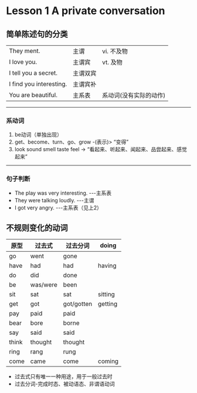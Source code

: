 <!--
 * @Author: your name
 * @Date: 2021-12-21 23:22:38
 * @LastEditTime: 2021-12-23 16:23:47
 * @LastEditors: Please set LastEditors
 * @Description: 打开koroFileHeader查看配置 进行设置: https://github.com/OBKoro1/koro1FileHeader/wiki/%E9%85%8D%E7%BD%AE
 * @FilePath: \notes\english\lesson_1_A-private-conversation.md
-->

# Lesson 1 A private conversation

## 简单陈述句的分类
|           |      | |
| ------- | ---- | ---|
| They ment. | 主谓 | vi. 不及物 |
| I love you. | 主谓宾 | vt. 及物 |
| I tell you a secret. | 主谓双宾|
| I find you interesting. | 主谓宾补 |
| You are beautiful. | 主系表 | 系动词(没有实际的动作)|

---
### 系动词
1. be动词（单独出现）
2. get、become、turn、go、grow -(表示)> “变得”
3. look sound smell taste feel -> “看起来、听起来、闻起来、品尝起来、感觉起来”

---
### 句子判断
- The play was very interesting. ---主系表
- They were talking loudly. ---主谓
- I got very angry. ---主系表（见上2）

## 不规则变化的动词
|原型 |过去式 |过去分词 |doing |
|-|-|-|-|
|go | went | gone|
|have | had | had | having| 
|do | did| done|
|be | was/were| been|
|sit | sat | sat | sitting|
|get | got| got/gotten| getting|
|pay | paid| paid|
|bear| bore| borne|
|say | said| said|
|think| thought | thought|
|ring | rang | rung |
|come | came | come | coming|

- 过去式只有唯一一种用途，用于一般过去时
- 过去分词-完成时态、被动语态、非谓语动词